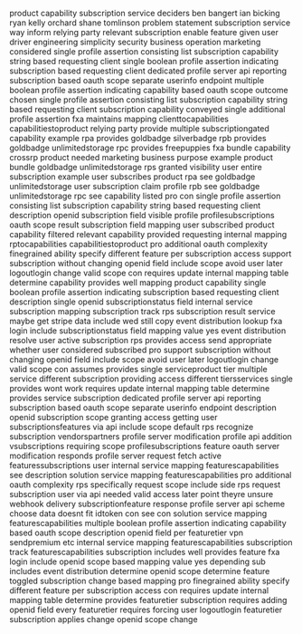 product capability subscription service deciders ben bangert ian bicking ryan kelly orchard shane tomlinson problem statement subscription service way inform relying party relevant subscription enable feature given user driver engineering simplicity security business operation marketing considered single profile assertion consisting list subscription capability string based requesting client single boolean profile assertion indicating subscription based requesting client dedicated profile server api reporting subscription based oauth scope separate userinfo endpoint multiple boolean profile assertion indicating capability based oauth scope outcome chosen single profile assertion consisting list subscription capability string based requesting client subscription capability conveyed single additional profile assertion fxa maintains mapping clienttocapabilities capabilitiestoproduct relying party provide multiple subscriptiongated capability example rpa provides goldbadge silverbadge rpb provides goldbadge unlimitedstorage rpc provides freepuppies fxa bundle capability crossrp product needed marketing business purpose example product bundle goldbadge unlimitedstorage rps granted visibility user entire subscription example user subscribes product rpa see goldbadge unlimitedstorage user subscription claim profile rpb see goldbadge unlimitedstorage rpc see capability listed pro con single profile assertion consisting list subscription capability string based requesting client description openid subscription field visible profile profilesubscriptions oauth scope result subscription field mapping user subscribed product capability filtered relevant capability provided requesting internal mapping rptocapabilities capabilitiestoproduct pro additional oauth complexity finegrained ability specify different feature per subscription access support subscription without changing openid field include scope avoid user later logoutlogin change valid scope con requires update internal mapping table determine capability provides well mapping product capability single boolean profile assertion indicating subscription based requesting client description single openid subscriptionstatus field internal service subscription mapping subscription track rps subscription result service maybe get stripe data include wed still copy event distribution lookup fxa login include subscriptionstatus field mapping value yes event distribution resolve user active subscription rps provides access send appropriate whether user considered subscribed pro support subscription without changing openid field include scope avoid user later logoutlogin change valid scope con assumes provides single serviceproduct tier multiple service different subscription providing access different tiersservices single provides wont work requires update internal mapping table determine provides service subscription dedicated profile server api reporting subscription based oauth scope separate userinfo endpoint description openid subscription scope granting access getting user subscriptionsfeatures via api include scope default rps recognize subscription vendorspartners profile server modification profile api addition vsubscriptions requiring scope profilesubscriptions feature oauth server modification responds profile server request fetch active featuressubscriptions user internal service mapping featurescapabilities see description solution service mapping featurescapabilities pro additional oauth complexity rps specifically request scope include side rps request subscription user via api needed valid access later point theyre unsure webhook delivery subscriptionfeature response profile server api scheme choose data doesnt fit idtoken con see con solution service mapping featurescapabilities multiple boolean profile assertion indicating capability based oauth scope description openid field per featuretier vpn sendpremium etc internal service mapping featurescapabilities subscription track featurescapabilities subscription includes well provides feature fxa login include openid scope based mapping value yes depending sub includes event distribution determine openid scope determine feature toggled subscription change based mapping pro finegrained ability specify different feature per subscription access con requires update internal mapping table determine provides featuretier subscription requires adding openid field every featuretier requires forcing user logoutlogin featuretier subscription applies change openid scope change